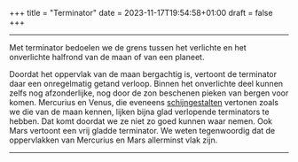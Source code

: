 +++
title = "Terminator"
date = 2023-11-17T19:54:58+01:00
draft = false
+++

---
Met terminator bedoelen we de grens tussen het verlichte en het
onverlichte halfrond van de maan of van een planeet.

Doordat het oppervlak van de maan bergachtig is, vertoont de terminator
daar een onregelmatig getand verloop. Binnen het onverlichte deel kunnen
zelfs nog afzonderlijke, nog door de zon beschenen pieken van bergen
voor komen. Mercurius en Venus, die eveneens
[schijngestalten](/encyclopedie/schijngestalten) vertonen zoals we die van
de maan kennen, lijken bijna glad verlopende terminators te hebben. Dat
komt doordat we ze niet zo goed kunnen waar nemen. Ook Mars vertoont een
vrij gladde terminator. We weten tegenwoordig dat de oppervlakken van
Mercurius en Mars allerminst vlak zijn.

---
